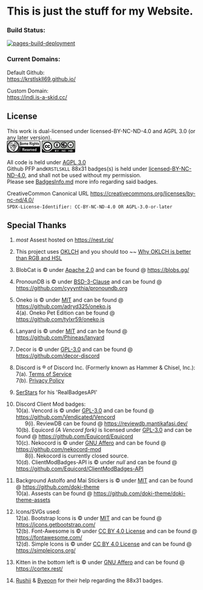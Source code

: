 # This is just the stuff for my Website. </br>

### Build Status: </br>

[![pages-build-deployment](https://github.com/KrstlSkll69/krstlskll69.github.com/actions/workflows/pages/pages-build-deployment/badge.svg)](https://github.com/KrstlSkll69/krstlskll69.github.com/actions/workflows/pages/pages-build-deployment)

### Current Domains:

Default Github: </br>
https://krstlskll69.github.io/ </br>

Custom Domain: </br>
https://indi.is-a-skid.cc/ </br>

## License

This work is dual-licensed under licensed-BY-NC-ND-4.0 and AGPL 3.0 (or any later version).</br>
![AGPL-3.0](/assets/88x31/license/6b02eaab-97d5-4f9d-a415-26c0b32f8fc3.png) ![BY-BY-NC-ND-4.0](/assets/88x31/license/1f31c351-c2f1-496a-840c-68df52ebaca1.png) </br>

All code is held under [AGPL 3.0](/LICENSE.AGPL3) </br>
Github PFP and`KRSTLSKLL` 88x31 badges(s) is held under [licensed-BY-NC-ND-4.0](/LICENSE.NCND), and shall not be used without my permission. </br>
Please see [BadgesInfo.md](/assets/88x31/BadgesInfo.md) more info regarding said badges.</br>

CreativeCommon Canonical URL https://creativecommons.org/licenses/by-nc-nd/4.0/ </br>
`SPDX-License-Identifier: CC-BY-NC-ND-4.0 OR AGPL-3.0-or-later`

## Special Thanks

1. _most_ Assest hosted on https://nest.rip/

2. This project uses [OKLCH](https://oklch.com/) and you should too ~~ [Why OKLCH is better than RGB and HSL](https://evilmartians.com/chronicles/oklch-in-css-why-quit-rgb-hsl)

3. BlobCat is &copy; under [Apache 2.0](https://www.apache.org/licenses/LICENSE-2.0.html) and can be found @ https://blobs.gg/

4. PronounDB is &copy; under [BSD-3-Clause](https://raw.githubusercontent.com/cyyynthia/pronoundb.org/refs/heads/mistress/LICENSE) and can be found @ https://github.com/cyyynthia/pronoundb.org

5. Oneko is &copy; under [MIT](https://raw.githubusercontent.com/adryd325/oneko.js/refs/heads/main/LICENSE) and can be found @ https://github.com/adryd325/oneko.js </br>
   4(a). Oneko Pet Edition can be found @ https://github.com/tylxr59/oneko.js

6. Lanyard is &copy; under [MIT](https://raw.githubusercontent.com/Phineas/lanyard/refs/heads/main/LICENSE) and can be found @ https://github.com/Phineas/lanyard

7. Decor is &copy; under [GPL-3.0](https://www.gnu.org/licenses/gpl-3.0.en.html) and can be found @ https://github.com/decor-discord

8. Discord is &reg; of Discord Inc. (Formerly known as Hammer & Chisel, Inc.): </br>
   7(a). [Terms of Service](https://discord.com/terms/) </br>
   7(b). [Privacy Policy](https://discord.com/privacy) </br>

9. [SerStars](https://github.com/SerStars) for his 'RealBadgesAPI'</br>

10. Discord Client Mod badges: </br>
   10(a). Vencord is &copy; under [GPL-3.0](https://www.gnu.org/licenses/gpl-3.0.en.html) and can be found @ https://github.com/Vendicated/Vencord </br>
   &nbsp; &nbsp; &nbsp; 9(i). ReviewDB can be found @ https://reviewdb.mantikafasi.dev/ </br>
   10(b). Equicord _(A Vencord fork)_ is licensed under [GPL-3.0](https://www.gnu.org/licenses/gpl-3.0.en.html) and can be found @ https://github.com/Equicord/Equicord </br>
   10(c). Nekocord is &copy; under [GNU Affero](https://www.gnu.org/licenses/agpl-3.0.en.html) and can be found @ https://github.com/nekocord-mod </br>
   &nbsp; &nbsp; &nbsp; 8(i). Nekocord is currently closed source. </br>
   10(d). ClientModBadges-API is &copy; under _null_ and can be found @ https://github.com/Equicord/ClientModBadges-API </br>

11. Background Astolfo and Mai Stickers is &copy; under [MIT](https://raw.githubusercontent.com/doki-theme/doki-theme-github/refs/heads/master/LICENSE) and can be found @ https://github.com/doki-theme </br>
    10(a). Assests can be found @ https://github.com/doki-theme/doki-theme-assets

12. Icons/SVGs used: </br>
    12(a). Bootstrap Icons is &copy; under [MIT](https://raw.githubusercontent.com/twbs/icons/refs/heads/main/LICENSE) and can be found @ https://icons.getbootstrap.com/ <br>
    12(b). Font-Awesome is &copy; under [CC BY 4.0 License](https://creativecommons.org/licenses/by/4.0/) and can be found @ https://fontawesome.com/ </br>
    12(d). Simple Icons is &copy; under [CC BY 4.0 License](https://creativecommons.org/licenses/by/4.0/) and can be found @ https://simpleicons.org/ </br>

13. Kitten in the bottom left is &copy; under [GNU Affero](https://www.gnu.org/licenses/agpl-3.0.en.html) and can be found @ https://cortex.rest/

14. [Rushii](https://rushii.dev/) & [Byeoon](https://byeoon.dev/) for their help regarding the 88x31 badges.
